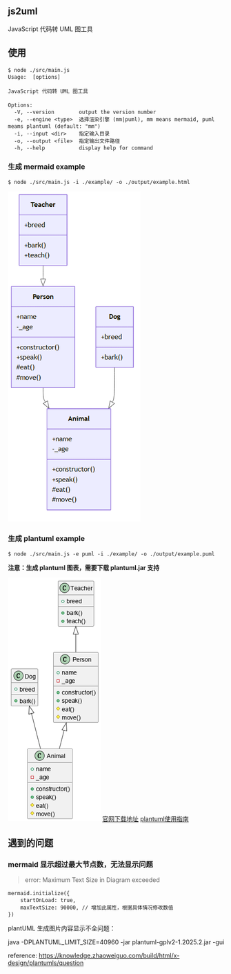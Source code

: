 ## js2uml
JavaScript 代码转 UML 图工具
## 使用

```
$ node ./src/main.js
Usage:  [options]

JavaScript 代码转 UML 图工具

Options:
  -V, --version        output the version number
  -e, --engine <type>  选择渲染引擎 (mm|puml), mm means mermaid, puml meams plantuml (default: "mm")
  -i, --input <dir>    指定输入目录
  -o, --output <file>  指定输出文件路径
  -h, --help           display help for command
```

### 生成 mermaid example

```
$ node ./src/main.js -i ./example/ -o ./output/example.html
```
![example3](output/example3.png)

### 生成 plantuml example

```
$ node ./src/main.js -e puml -i ./example/ -o ./output/example.puml
```
**注意：生成 plantuml 图表，需要下载 plantuml.jar 支持**

![example2](output/example2.png)
[官网下载地址](https://plantuml.com/zh/download)
[plantuml使用指南](https://plantuml.com/zh/gui)

## 遇到的问题

### mermaid 显示超过最大节点数，无法显示问题

> error: Maximum Text Size in Diagram exceeded

```
mermaid.initialize({
	startOnLoad: true,
	maxTextSize: 90000, // 增加此属性，根据具体情况修改数值
})
```

plantUML 生成图片内容显示不全问题：

java -DPLANTUML_LIMIT_SIZE=40960 -jar plantuml-gplv2-1.2025.2.jar -gui

reference: https://knowledge.zhaoweiguo.com/build/html/x-design/plantumls/question